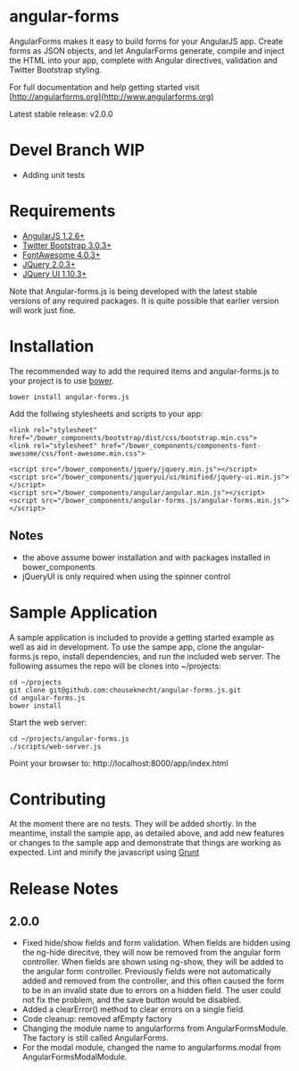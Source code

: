 angular-forms
=============

AngularForms makes it easy to build forms for your AngularJS app. Create forms as JSON objects, and let AngularForms generate, compile and inject
the HTML into your app, complete with Angular directives, validation and Twitter Bootstrap styling.

For full documentation and help getting started visit [http://angularforms.org](http://www.angularforms.org)

Latest stable release: v2.0.0

Devel Branch WIP
================
* Adding unit tests

Requirements
============

* [AngularJS 1.2.6+](http://www.angularjs.org)
* [Twitter Bootstrap 3.0.3+](http://www.getbootstrap.com)
* [FontAwesome 4.0.3+](http://www.fontawesome.io)
* [JQuery 2.0.3+](http://www.jqueryui.com)
* [JQuery UI 1.10.3+](http://www.jqueryui.com)

Note that Angular-forms.js is being developed with the latest stable versions of any required packages. It is quite possible that earlier version will work just fine.

Installation
============

The recommended way to add the required items and angular-forms.js to your project is to use [bower](http://www.bower.io).

    bower install angular-forms.js

Add the follwing stylesheets and scripts to your app:

    <link rel="stylesheet" href="/bower_components/bootstrap/dist/css/bootstrap.min.css">
    <link rel="stylesheet" href="/bower_components/components-font-awesome/css/font-awesome.min.css">

    <script src="/bower_components/jquery/jquery.min.js"></script>
    <script src="/bower_components/jqueryui/ui/minified/jquery-ui.min.js"></script>
    <script src="/bower_components/angular/angular.min.js"></script>
    <script src="/bower_components/angular-forms.js/angular-forms.min.js"></script>

Notes
-----
* the above assume bower installation and with packages installed in bower_components
* jQueryUI is only required when using the spinner control


Sample Application
==================

A sample application is included to provide a getting started example as well as aid in development. To use the sampe app, clone the angular-forms.js repo, install dependencies, and run the included web server. The following assumes the repo will be clones into ~/projects:

    cd ~/projects
    git clone git@github.com:chouseknecht/angular-forms.js.git
    cd angular-forms.js
    bower install

Start the web server:

    cd ~/projects/angular-forms.js
    ./scripts/web-server.js

Point your browser to: http://localhost:8000/app/index.html

Contributing
============

At the moment there are no tests. They will be added shortly. In the meantime, install the sample app, as detailed above, and add new features or changes to the sample app and demonstrate that things are working as expected. Lint and minify the javascript using [Grunt](http://gruntjs.com)


Release Notes
=============

2.0.0
-----
* Fixed hide/show fields and form validation. When fields are hidden using the ng-hide direcitve, they will now be removed from the angular form controller. When fields are shown using ng-show, they will be added to the angular form controller. Previously fields were not automatically added and removed from the controller, and this often caused the form to be in an invalid state due to errors on a hidden field. The user could not fix the problem, and the save button would be disabled.
* Added a clearError() method to clear errors on a single field.
* Code cleanup: removed afEmpty factory
* Changing the module name to angularforms from AngularFormsModule. The factory is still called AngularForms.
* For the modal module, changed the name  to angularforms.modal from AngularFormsModalModule.

